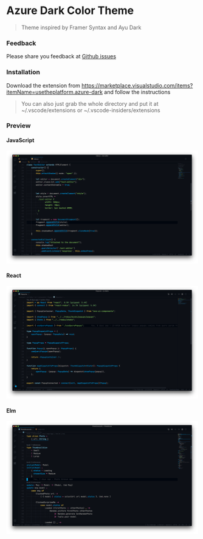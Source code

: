 # Azure Dark Color Theme

> Theme inspired by Framer Syntax and Ayu Dark

### Feedback

Please share you feedback at [Github issues](https://github.com/usetheplatform/azure-dark/issues)

### Installation

Download the extension from https://marketplace.visualstudio.com/items?itemName=usetheplatform.azure-dark and follow the instructions

> You can also just grab the whole directory and put it at ~/.vscode/extensions or ~/.vscode-insiders/extensions

### Preview

#### JavaScript
![Azure Dark Theme Preview](screenshots/preview.png "Theme Preview")

#### React
![Azure Dark Theme React Preview](screenshots/react_preview.png "Theme preview for React")

#### Elm
![Azure Dark Theme Elm Preview](screenshots/elm_preview.png "Theme preview for Elm")
